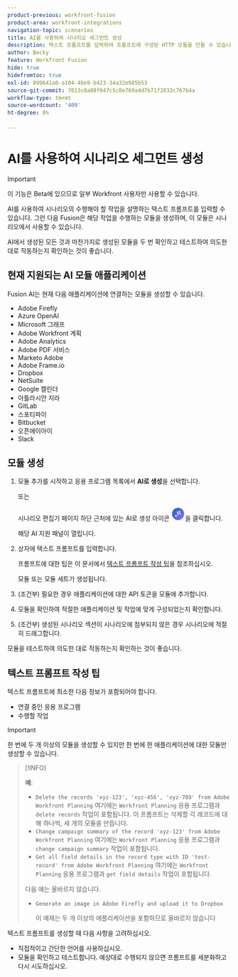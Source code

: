 ```yaml
---
product-previous: workfront-fusion
product-area: workfront-integrations
navigation-topic: scenarios
title: AI를 사용하여 시나리오 세그먼트 생성
description: 텍스트 프롬프트를 입력하여 프롬프트에 구성된 HTTP 모듈을 만들 수 있습니다.
author: Becky
feature: Workfront Fusion
hide: true
hidefromtoc: true
exl-id: 899641a0-a104-4be9-b423-34a32e985b53
source-git-commit: 7013c8a88f047c5c8e769a4d7b71f2033c767b4a
workflow-type: tm+mt
source-wordcount: '409'
ht-degree: 0%

---
```


# AI를 사용하여 시나리오 세그먼트 생성

<!--DO NOT DELETE - linked through CSH-->

>[!IMPORTANT]
>
>이 기능은 Beta에 있으므로 일부 Workfront 사용자만 사용할 수 있습니다.

AI를 사용하여 시나리오의 수행해야 할 작업을 설명하는 텍스트 프롬프트를 입력할 수 있습니다. 그런 다음 Fusion은 해당 작업을 수행하는 모듈을 생성하며, 이 모듈은 시나리오에서 사용할 수 있습니다.

AI에서 생성된 모든 것과 마찬가지로 생성된 모듈을 두 번 확인하고 테스트하여 의도한 대로 작동하는지 확인하는 것이 좋습니다.

## 현재 지원되는 AI 모듈 애플리케이션

Fusion AI는 현재 다음 애플리케이션에 연결하는 모듈을 생성할 수 있습니다.

* Adobe Firefly
* Azure OpenAI
* Microsoft 그래프
* Adobe Workfront 계획
* Adobe Analytics
* Adobe PDF 서비스
* Marketo Adobe
* Adobe Frame.io
* Dropbox
* NetSuite
* Google 캘린더
* 아틀라시안 지라
* GitLab
* 스포티파이
* Bitbucket
* 오픈에이아이
* Slack

## 모듈 생성

1. 모듈 추가를 시작하고 응용 프로그램 목록에서 **AI로 생성**&#x200B;을 선택합니다.

   또는

   시나리오 편집기 페이지 하단 근처에 있는 AI로 생성 아이콘 ![AI로 생성](assets/generate-with-ai-icon-beta.png)을 클릭합니다.

   해당 AI 지원 패널이 열립니다.
1. 상자에 텍스트 프롬프트를 입력합니다.

   프롬프트에 대한 팁은 이 문서에서 [텍스트 프롬프트 작성 팁](#tips-for-creating-text-prompts)을 참조하십시오.

   모듈 또는 모듈 세트가 생성됩니다.
1. (조건부) 필요한 경우 애플리케이션에 대한 API 토큰을 모듈에 추가합니다.
1. 모듈을 확인하여 적절한 애플리케이션 및 작업에 맞게 구성되었는지 확인합니다.
1. (조건부) 생성된 시나리오 섹션이 시나리오에 첨부되지 않은 경우 시나리오에 적절히 드래그합니다.

모듈을 테스트하여 의도한 대로 작동하는지 확인하는 것이 좋습니다.

## 텍스트 프롬프트 작성 팁

텍스트 프롬프트에 최소한 다음 정보가 포함되어야 합니다.

* 연결 중인 응용 프로그램
* 수행할 작업

>[!IMPORTANT]
>
>한 번에 두 개 이상의 모듈을 생성할 수 있지만 한 번에 한 애플리케이션에 대한 모듈만 생성할 수 있습니다.

>[!INFO]
>
>**예**:
>
>* `Delete the records 'xyz-123', 'xyz-456', 'xyz-789' from Adobe Workfront Planning`
>여기에는 `Workfront Planning` 응용 프로그램과 `delete records` 작업이 포함됩니다. 이 프롬프트는 삭제할 각 레코드에 대해 하나씩, 세 개의 모듈을 만듭니다.
>* `Change campaign summary of the record 'xyz-123' from Adobe Workfront Planning`
>여기에는 `Workfront Planning` 응용 프로그램과 `change campaign summary` 작업이 포함됩니다.
>* `Get all field details in the record type with ID 'test-record' from Adobe Workfront Planning`
>여기에는 `Workfront Planning` 응용 프로그램과 `get field details` 작업이 포함됩니다.
>
>다음 예는 올바르지 않습니다.
>
>* `Generate an image in Adobe Firefly and upload it to Dropbox`
>
>    이 예제는 두 개 이상의 애플리케이션을 포함하므로 올바르지 않습니다

텍스트 프롬프트를 생성할 때 다음 사항을 고려하십시오.

* 직접적이고 간단한 언어를 사용하십시오.
* 모듈을 확인하고 테스트합니다. 예상대로 수행되지 않으면 프롬프트를 세분화하고 다시 시도하십시오.
